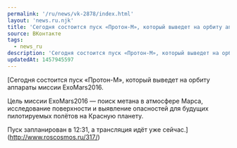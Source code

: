 ```yaml
---
permalink: '/ru/news/vk-2878/index.html'
layout: 'news.ru.njk'
title: 'Сегодня состоится пуск «Протон-М», который выведет на орбиту аппараты миссии ExoMars2016.'
source: ВКонтакте
tags:
  - news_ru
description: 'Сегодня состоится пуск «Протон-М», который выведет на орбиту аппараты миссии ExoMars2016.'
updatedAt: 1457945597
---
```

[Сегодня состоится пуск «Протон-М», который выведет на орбиту аппараты миссии ExoMars2016.

Цель миссии ExoMars2016 — поиск метана в атмосфере Марса, исследование поверхности и выявление опасностей для будущих пилотируемых полётов на Красную планету.

Пуск запланирован в 12:31, а трансляция идёт уже сейчас.](http://www.roscosmos.ru/317/)
